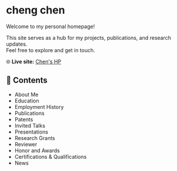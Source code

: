# cheng chen

Welcome to my personal homepage!

This site serves as a hub for my projects, publications, and research updates.  
Feel free to explore and get in touch.

🌐 **Live site:** [Chen's HP](https://chencheng-976.github.io/homepage/)

## 📄 Contents
- About Me
- Education
- Employment History
- Publications
- Patents
- Invited Talks
- Presentations
- Research Grants
- Reviewer
- Honor and Awards
- Certifications & Qualifications
- News

